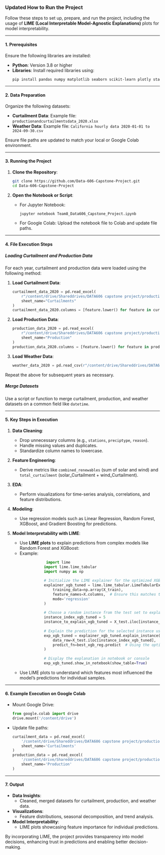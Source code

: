 ### Updated How to Run the Project

Follow these steps to set up, prepare, and run the project, including the usage of **LIME (Local Interpretable Model-Agnostic Explanations)** plots for model interpretability.

---

#### **1. Prerequisites**
Ensure the following libraries are installed:
- **Python**: Version 3.8 or higher
- **Libraries**: Install required libraries using:
  ```bash
  pip install pandas numpy matplotlib seaborn scikit-learn plotly statsmodels lime openpyxl
  ```

---

#### **2. Data Preparation**
Organize the following datasets:
- **Curtailment Data**: Example file: `productionandcurtailmentsdata_2020.xlsx`
- **Weather Data**: Example file: `California hourly data 2020-01-01 to 2024-09-30.csv`

Ensure file paths are updated to match your local or Google Colab environment.

---

#### **3. Running the Project**
1. **Clone the Repository**:
   ```bash
   git clone https://github.com/Data-606-Capstone-Project.git
   cd Data-606-Capstone-Project
   ```

2. **Open the Notebook or Script**:
   - For Jupyter Notebook:
     ```bash
     jupyter notebook Team8_Data606_Capstone_Project.ipynb
     ```
   - For Google Colab:
     Upload the notebook file to Colab and update file paths.

---

#### **4. File Execution Steps**

##### **Loading Curtailment and Production Data**
For each year, curtailment and production data were loaded using the following method:
1. **Load Curtailment Data**:
   ```python
   curtailment_data_2020 = pd.read_excel(
       r"/content/drive/Shareddrives/DATA606 capstone project/productionandcurtailmentsdata_2020.xlsx", 
       sheet_name="Curtailments"
   )
   curtailment_data_2020.columns = [feature.lower() for feature in curtailment_data_2020.columns]
   ```

2. **Load Production Data**:
   ```python
   production_data_2020 = pd.read_excel(
       r"/content/drive/Shareddrives/DATA606 capstone project/productionandcurtailmentsdata_2020.xlsx", 
       sheet_name="Production"
   )
   production_data_2020.columns = [feature.lower() for feature in production_data_2020.columns]
   ```

3. **Load Weather Data**:
   ```python
   weather_data_2020 = pd.read_csv(r"/content/drive/Shareddrives/DATA606 capstone project/California hourly data 2020-01-01 to 2024-09-30.csv")
   ```

Repeat the above for subsequent years as necessary.

##### **Merge Datasets**
Use a script or function to merge curtailment, production, and weather datasets on a common field like `datetime`.

---

#### **5. Key Steps in Execution**
1. **Data Cleaning**:
   - Drop unnecessary columns (e.g., `stations`, `preciptype`, `reason`).
   - Handle missing values and duplicates.
   - Standardize column names to lowercase.

2. **Feature Engineering**:
   - Derive metrics like `combined_renewables` (sum of solar and wind) and `total_curtailment` (solar_Curtailment + wind_Curtailment).

3. **EDA**:
   - Perform visualizations for time-series analysis, correlations, and feature distributions.

4. **Modeling**:
   - Use regression models such as Linear Regression, Random Forest, XGBoost, and Gradient Boosting for predictions.

5. **Model Interpretability with LIME**:
   - Use **LIME plots** to explain predictions from complex models like Random Forest and XGBoost:
   - Example:
     ```python
                 import lime
                import lime.lime_tabular
                import numpy as np
                
                # Initialize the LIME explainer for the optimized XGBoost Regressor
                explainer_xgb_tuned = lime.lime_tabular.LimeTabularExplainer(
                    training_data=np.array(X_train),
                    feature_names=X.columns,  # Ensure this matches the original feature names used for training
                    mode='regression'
                )
                
                # Choose a random instance from the test set to explain (modify index as needed)
                instance_index_xgb_tuned = 5
                instance_to_explain_xgb_tuned = X_test.iloc[instance_index_xgb_tuned].values.reshape(1, -1)
                
                # Explain the prediction for the selected instance using LIME for the optimized XGBoost model
                exp_xgb_tuned = explainer_xgb_tuned.explain_instance(
                    data_row=X_test.iloc[instance_index_xgb_tuned],
                    predict_fn=best_xgb_reg.predict  # Using the optimized XGBoost model
                )
                
                # Display the explanation in notebook or console
                exp_xgb_tuned.show_in_notebook(show_table=True)

     ```
   - Use LIME plots to understand which features most influenced the model’s predictions for individual samples.

---

#### **6. Example Execution on Google Colab**
- Mount Google Drive:
  ```python
  from google.colab import drive
  drive.mount('/content/drive')
  ```

- Update file paths:
  ```python
  curtailment_data = pd.read_excel(
      '/content/drive/Shareddrives/DATA606 capstone project/productionandcurtailmentsdata_2020.xlsx', 
      sheet_name='Curtailments'
  )
  production_data = pd.read_excel(
      '/content/drive/Shareddrives/DATA606 capstone project/productionandcurtailmentsdata_2020.xlsx', 
      sheet_name='Production'
  )
  ```

---

#### **7. Output**
- **Data Insights**:
  - Cleaned, merged datasets for curtailment, production, and weather data.
- **Visualizations**:
  - Feature distributions, seasonal decomposition, and trend analysis.
- **Model Interpretability**:
  - LIME plots showcasing feature importance for individual predictions.

By incorporating LIME, the project provides transparency into model decisions, enhancing trust in predictions and enabling better decision-making.
